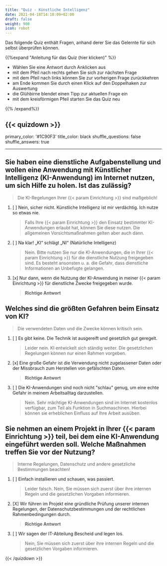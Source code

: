 ```yaml
---
title: "Quiz - Künstliche Intelligenz"
date: 2021-04-18T14:18:09+02:00
draft: false
weight: 900
icon: robot
---
```


Das folgende Quiz enthält Fragen, anhand derer Sie das Gelernte für sich selbst überprüfen können.

{{%expand "Anleitung für das Quiz (hier klicken)" %}}

  - Wählen Sie eine Antwort durch Anklicken aus 
  - mit dem Pfeil nach rechts gehen Sie sich zur nächsten Frage
  - mit dem Pfeil nach links können Sie zur vorherigen Frage zurückkehren
  - am Ende kommen Sie durch einen Klick auf den Doppelhaken zur Auswertung
  - die Glühbirne blendet einen Tipp zur aktuellen Frage ein
  - mit dem kreisförmigen Pfeil starten Sie das Quiz neu

{{% /expand%}}

{{< quizdown >}}
---
primary_color: '#1C90F3'
title_color: black
shuffle_questions: false
shuffle_answers: true

---

## Sie haben eine dienstliche Aufgabenstellung und wollen eine Anwendung mit Künstlicher Intelligenz (KI-Anwendung) im Internet nutzen, um sich Hilfe zu holen. Ist das zulässig?

> Die KI-Regelungen Ihrer {{< param Einrichtung >}} sind maßgeblich!

1. [ ] Nein, sicher nicht. Künstliche Intelligenz ist mir verdächtig. Ich nutze so etwas nie.

	>Falls Ihre {{< param Einrichtung >}} den Einsatz bestimmter KI-Anwendungen erlaubt hat, können Sie diese nutzen. Die allgemeinen Vorsichtsmaßnahmen gelten aber auch dann.
   
2. [ ] Na klar! „KI“ schlägt „NI“ (Natürliche Intelligenz)

	>Nein. Bitte nutzen Sie nur die KI-Anwendungen, die in Ihrer {{< param Einrichtung >}} für die dienstliche Nutzung freigegeben sind. Es besteht ansonsten u. a. die Gefahr, dass dienstliche Informationen an Unbefugte gelangen.
	
3. [x] Nur dann, wenn die Nutzung der KI-Anwendung in meiner {{< param Einrichtung >}} für dienstliche Zwecke freigegeben wurde.

	>**Richtige Antwort**

## Welches sind die größten Gefahren beim Einsatz von KI?

> Die verwendeten Daten und die Zwecke können kritisch sein.

1. [ ] Es gibt keine. Die Technik ist ausgereift und gesetzlich gut geregelt.

	>Leider nein. KI entwickelt sich ständig weiter. Die gesetzlichen Regelungen können nur einen Rahmen vorgeben.

2. [x] Eine große Gefahr ist die Verwendung nicht zugelassener Daten oder der Missbrauch zum Herstellen von gefälschten Daten.

	>**Richtige Antwort**
3. [ ] Die KI-Anwendungen sind noch nicht "schlau" genug, um eine echte Gefahr in meinem Arbeitsalltag darzustellen.

	>Nein. Sehr mächtige KI-Anwendungen sind im Internet kostenlos verfügbar, zum Teil als Funktion in Suchmaschinen. Hierbei können sie erheblichen Einfluss auf Ihre Arbeit ausüben.

## Sie nehmen an einem Projekt in Ihrer {{< param Einrichtung >}} teil, bei dem eine KI-Anwendung eingeführt werden soll. Welche Maßnahmen treffen Sie vor der Nutzung?

> Interne Regelungen, Datenschutz und andere gesetzliche Bestimmungen beachten!

1. [ ] Einfach installieren und schauen, was passiert.

	>Leider falsch. Nein, Sie müssen sich zuerst über ihre internen Regeln und die gesetzlichen Vorgaben informieren.
   
2. [X] Wir führen im Projekt eine gründliche Prüfung unserer internen Regelungen, der Datenschutzbestimmungen und der rechtlichen Rahmenbedingungen durch.

	>**Richtige Antwort**
3. [ ] Wir sagen der IT-Abteilung Bescheid und legen los.

	>Nein, Sie müssen sich zuerst über ihre internen Regeln und die gesetzlichen Vorgaben informieren.
	
	

{{< /quizdown >}}
